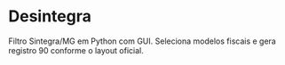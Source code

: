 # Desintegra
Filtro Sintegra/MG em Python com GUI. Seleciona modelos fiscais e gera registro 90 conforme o layout oficial.
